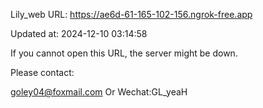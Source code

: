 Lily_web URL: https://ae6d-61-165-102-156.ngrok-free.app

Updated at: 2024-12-10 03:14:58

If you cannot open this URL, the server might be down.

Please contact: 

goley04@foxmail.com Or Wechat:GL_yeaH